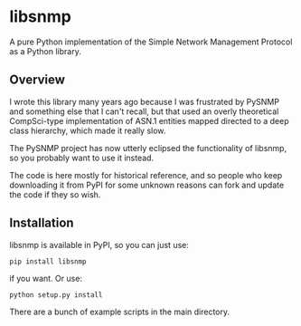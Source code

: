 # libsnmp

A pure Python implementation of the Simple Network Management Protocol as a Python library.

## Overview

I wrote this library many years ago because I was frustrated by PySNMP and something else that
I can't recall, but that used an overly theoretical CompSci-type implementation of ASN.1 entities mapped
directed to a deep class hierarchy, which made it really slow.

The PySNMP project has now utterly eclipsed the functionality of libsnmp, so you probably want to use it instead.

The code is here mostly for historical reference, and so people who keep downloading it from PyPI for some
unknown reasons can fork and update the code if they so wish.

## Installation

libsnmp is available in PyPI, so you can just use:

```
pip install libsnmp
```
if you want. Or use:

```
python setup.py install
```

There are a bunch of example scripts in the main directory.
